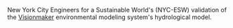 New York City Engineers for a Sustainable World's (NYC-ESW) validation of the [Visionmaker](https://visionmaker.us/nyc/) environmental modeling system's hydrological model.

